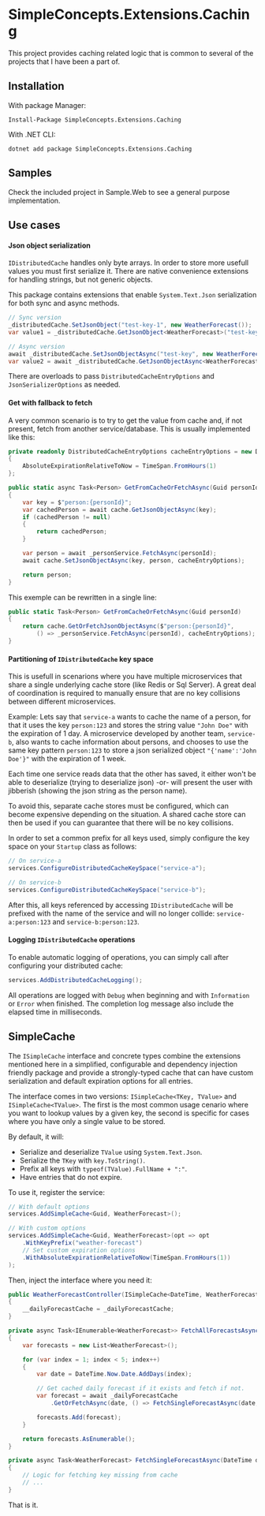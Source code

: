 # SimpleConcepts.Extensions.Caching

This project provides caching related logic that is common to several of the projects that I have been a part of.

## Installation

With package Manager:
```
Install-Package SimpleConcepts.Extensions.Caching
```

With .NET CLI:
```
dotnet add package SimpleConcepts.Extensions.Caching
```

## Samples

Check the included project in Sample.Web to see a general purpose implementation.

## Use cases

#### Json object serialization

`IDistributedCache` handles only byte arrays. In order to store more usefull values you must first serialize it. There are native convenience extensions for handling strings, but not generic objects.

This package contains extensions that enable `System.Text.Json` serialization for both sync and async methods.

```csharp
// Sync version
_distributedCache.SetJsonObject("test-key-1", new WeatherForecast());
var value1 = _distributedCache.GetJsonObject<WeatherForecast>("test-key-1");

// Async version
await _distributedCache.SetJsonObjectAsync("test-key", new WeatherForecast());
var value2 = await _distributedCache.GetJsonObjectAsync<WeatherForecast>("test-key");
```

There are overloads to pass `DistributedCacheEntryOptions` and `JsonSerializerOptions` as needed.

#### Get with fallback to fetch

A very common scenario is to try to get the value from cache and, if not present, fetch from another service/database. This is usually implemented like this:

```csharp
private readonly DistributedCacheEntryOptions cacheEntryOptions = new DistributedCacheEntryOptions
{
    AbsoluteExpirationRelativeToNow = TimeSpan.FromHours(1)
};

public static async Task<Person> GetFromCacheOrFetchAsync(Guid personId)
{
    var key = $"person:{personId}";
    var cachedPerson = await cache.GetJsonObjectAsync(key);
    if (cachedPerson != null)
    {
        return cachedPerson;
    }

    var person = await _personService.FetchAsync(personId);
    await cache.SetJsonObjectAsync(key, person, cacheEntryOptions);

    return person;
}
```

This exemple can be rewritten in a single line:

```csharp
public static Task<Person> GetFromCacheOrFetchAsync(Guid personId)
{
    return cache.GetOrFetchJsonObjectAsync($"person:{personId}", 
        () => _personService.FetchAsync(personId), cacheEntryOptions);
}
```

#### Partitioning of `IDistributedCache` key space

This is usefull in scenarions where you have multiple microservices that share a single underlying cache store (like Redis or Sql Server). A great deal of coordination is required to manually ensure that are no key collisions between different microservices.

Example: Lets say that `service-a` wants to cache the name of a person, for that it uses the key `person:123` and stores the string value `"John Doe"` with the expiration of 1 day. A microservice developed by another team, `service-b`, also wants to cache information about persons, and chooses to use the same key pattern `person:123` to store a json serialized object `"{'name':'John Doe'}"` with the expiration of 1 week.

Each time one service reads data that the other has saved, it either won't be able to deserialize (trying to deserialize json) -or- will present the user with jibberish (showing the json string as the person name).

To avoid this, separate cache stores must be configured, which can become expensive depending on the situation. A shared cache store can then be used if you can guarantee that there will be no key collisions.

In order to set a common prefix for all keys used, simply configure the key space on your `Startup` class as follows:

```csharp
// On service-a
services.ConfigureDistributedCacheKeySpace("service-a");

// On service-b
services.ConfigureDistributedCacheKeySpace("service-b");
```

After this, all keys referenced by accessing `IDistributedCache` will be prefixed with the name of the service and will no longer collide: `service-a:person:123` and `service-b:person:123`.

#### Logging `IDistributedCache` operations

To enable automatic logging of operations, you can simply call after configuring your distributed cache:

```csharp
services.AddDistributedCacheLogging();
```

All operations are logged with `Debug` when beginning and with `Information` or `Error` when finished. The completion log message also include the elapsed time in milliseconds.

## SimpleCache

The `ISimpleCache` interface and concrete types combine the extensions mentioned here in a simplified, configurable and dependency injection friendly package and provide a strongly-typed cache that can have custom serialization and default expiration options for all entries.

The interface comes in two versions: `ISimpleCache<TKey, TValue>` and `ISimpleCache<TValue>`. The first is the most common usage cenario where you want to lookup values by a given key, the second is specific for cases where you have only a single value to be stored.

By default, it will:
* Serialize and deserialize `TValue` using `System.Text.Json`.
* Serialize the `TKey` with `key.ToString()`.
* Prefix all keys with `typeof(TValue).FullName + ":"`.
* Have entries that do not expire.

To use it, register the service:

```csharp
// With default options
services.AddSimpleCache<Guid, WeatherForecast>();

// With custom options
services.AddSimpleCache<Guid, WeatherForecast>(opt => opt
    .WithKeyPrefix("weather-forecast")
    // Set custom expiration options
    .WithAbsoluteExpirationRelativeToNow(TimeSpan.FromHours(1))
);
```

Then, inject the interface where you need it:

```csharp
public WeatherForecastController(ISimpleCache<DateTime, WeatherForecast> _dailyForecastCache)
{
    __dailyForecastCache = _dailyForecastCache;
}

private async Task<IEnumerable<WeatherForecast>> FetchAllForecastsAsync(CancellationToken cancellationToken)
{
    var forecasts = new List<WeatherForecast>();

    for (var index = 1; index < 5; index++)
    {
        var date = DateTime.Now.Date.AddDays(index);

        // Get cached daily forecast if it exists and fetch if not.
        var forecast = await _dailyForecastCache
            .GetOrFetchAsync(date, () => FetchSingleForecastAsync(date, cancellationToken), cancellationToken);

        forecasts.Add(forecast);
    }

    return forecasts.AsEnumerable();
}

private async Task<WeatherForecast> FetchSingleForecastAsync(DateTime date, CancellationToken cancellationToken)
{
    // Logic for fetching key missing from cache
    // ...
}
```

That is it.
